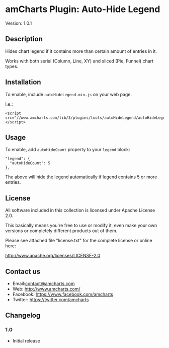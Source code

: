 # amCharts Plugin: Auto-Hide Legend

Version: 1.0.1


## Description

Hides chart legend if it contains more than certain amount of entries in it.

Works with both serial (Column, Line, XY) and sliced (Pie, Funnel) chart types.

## Installation

To enable, include `autoHideLegend.min.js` on your web page.

I.e.:

```
<script src="//www.amcharts.com/lib/3/plugins/tools/autoHideLegend/autoHideLegend.min.js"></script>
```

## Usage

To enable, add `autoHideCount` property to your `legend` block:

```
"legend": {
  "autoHideCount": 5
},
```

The above will hide the legend automatically if legend contains 5 or more 
entries.


## License

All software included in this collection is licensed under Apache License 2.0.

This basically means you're free to use or modify it, even make your own 
versions or completely different products out of them.

Please see attached file "license.txt" for the complete license or online here:

http://www.apache.org/licenses/LICENSE-2.0


## Contact us

* Email:contact@amcharts.com
* Web: http://www.amcharts.com/
* Facebook: https://www.facebook.com/amcharts
* Twitter: https://twitter.com/amcharts


## Changelog

### 1.0
* Initial release